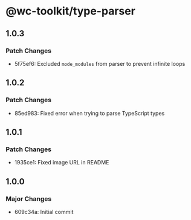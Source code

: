 # @wc-toolkit/type-parser

## 1.0.3

### Patch Changes

- 5f75ef6: Excluded `mode_modules` from parser to prevent infinite loops

## 1.0.2

### Patch Changes

- 85ed983: Fixed error when trying to parse TypeScript types

## 1.0.1

### Patch Changes

- 1935ce1: Fixed image URL in README

## 1.0.0

### Major Changes

- 609c34a: Initial commit
